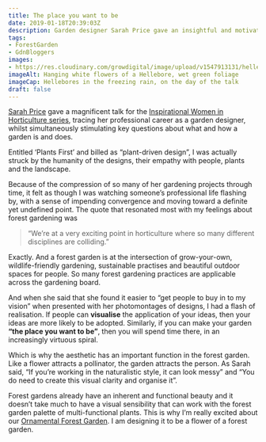 ```yaml
---
title: The place you want to be
date: 2019-01-18T20:39:03Z
description: Garden designer Sarah Price gave an insightful and motivating talk at Botanic Garden Wales ‘Inspirational Women in Horticulture’ series. It piqued my curiosity about the role of aesthetics in gardening, and the wider, age-old framing of form and function.
tags: 
- ForestGarden
- GdnBloggers
images: 
- https://res.cloudinary.com/growdigital/image/upload/v1547913131/hellebore-B0684443.jpg
imageAlt: Hanging white flowers of a Hellebore, wet green foliage
imageCap: Hellebores in the freezing rain, on the day of the talk
draft: false
---
```


[Sarah Price](http://sarahpricelandscapes.com) gave a magnificent talk for the [Inspirational Women in Horticulture series](https://botanicgarden.wales/visit/whats-on/inspirational-women-in-horticulture-2/), tracing her professional career as a garden designer, whilst simultaneously stimulating key questions about what and how a garden is and does. 

Entitled ‘Plants First’ and billed as “plant-driven design”, I was actually struck by the humanity of the designs, their empathy with people, plants and the landscape. 

Because of the compression of so many of her gardening projects through time, it felt as though I was watching someone’s professional life flashing by, with a sense of impending convergence and moving toward a definite yet undefined point. The quote that resonated most with my feelings about forest gardening was

> “We’re at a very exciting point in horticulture where so many different disciplines are colliding.”

Exactly. And a forest garden is at the intersection of grow-your-own, wildlife-friendly gardening, sustainable practises and beautiful outdoor spaces for people. So many forest gardening practices are applicable across the gardening board.

And when she said that she found it easier to “get people to buy in to my vision” when presented with her photomontages of designs, I had a flash of realisation. If people can **visualise** the application of your ideas, then your ideas are more likely to be adopted. Similarly, if you can make your garden **“the place you want to be”**, then you will spend time there, in an increasingly virtuous spiral.

Which is why the aesthetic has an important function in the forest garden. Like a flower attracts a pollinator, the garden attracts the person. As Sarah said, “If you’re working in the naturalistic style, it can look messy” and “You do need to create this visual clarity and organise it”.

Forest gardens already have an inherent and functional beauty and it doesn’t take much to have a visual sensibility that can work with the forest garden palette of multi-functional plants. This is why I’m really excited about our [Ornamental Forest Garden](https://www.forestgarden.wales/blog/introducing-ornamental-maintenance-free-forest-garden/). I am designing it to be a flower of a forest garden. 
